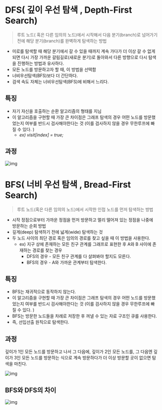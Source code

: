 # DFS( 깊이 우선 탐색 , Depth-First Search)

> 루트 노드( 혹은 다른 임의의 노드)에서 시작해서 다음 분기(branch)로 넘어가기 전에 해당 분기(branch)를 완벽하게 탐색하는 방법

-  미로를 탐색할 때 해당 분기에서 갈 수 있을 때까지 계속 가다가 더 이상 갈 수 없게 되면 다시 가장 가까운 갈림길로(새로운 분기)로 돌아와서 다른 방향으로 다시 탐색을 진행하는 방법과 유사하다. 
- 모든 노드를 방문하고자 할 때, 이 방법을 선택함
- 너비우선탐색(BFS)보다 더 간단하다.
- 검색 속도 자체는 너비우선탐색(BFS)에 비해서 느리다.



## 특징

- 자기 자신을 호출하는 순환 알고리즘의 형태를 지님
- 이 알고리즘을 구현할 때 가장 큰 차이점은 그래프 탐색의 경우 어떤 노드를 방문했었는지 여부를 반드시 검사해야한다는 것 (이를 검사하지 않을 경우 무한루프에 빠질 수 있다. )
  - *ex) visit[index] = true;*

## 과정

![img](https://t1.daumcdn.net/cfile/tistory/9983A7335BD0156910)





# BFS( 너비 우선 탐색 , Bread-First Search)

> 루트 노드(혹은 다른 임의의 노드)에서 시작한 인접 노드를 먼저 탐색하는 방법

- 시작 정점으로부터 가까운 정점을 먼저 방문하고 멀리 떨어져 있는 정점을 나중에 방문하는 순회 방법
- 깊게(deep) 탐색하기 전에 넓게(wide) 탐색하는 것
- 두 노드 사이의 최단 경로 혹은 임의의 경로를 찾고 싶을 때 이 방법을 사용한다.
  - ex) 지구 상에 존재하는 모든 친구 관계를 그래프로 표현한 후 A와 B 사이에 존재하는 경로를 찾는 경우 
    - DFS의 경우 - 모든 친구 관계를 다 살펴봐야 할지도 모른다.
    - BFS의 경우 - A와 가까운 관계부터 탐색한다.

## 특징

- BFS는 재귀적으로 동작하지 않는다.
- 이 알고리즘을 구현할 때 가장 큰 차이점은 그래프 탐색의 경우 어떤 노드를 방문했었는지 여부를 반드시 검사해야한다는 것 (이를 검사하지 않을 경우 무한루프에 빠질 수 있다. )
- BFS는 방문한 노드들을 차례로 저장한 후 꺼낼 수 있는 자료 구조인 큐를 사용한다.
- 즉, 선입선출 원칙으로 탐색한다.

## 과정

깊이가 1인 모든 노드를 방문하고 나서 그 다음에, 깊이가 2인 모든 노드를, 그 다음엔 깊이가 3인 모든 노드를 방문하는 식으로 계속 방문하다가 더 이상 방문할 곳이 없으면 탐색을 마친다. 

![img](https://t1.daumcdn.net/cfile/tistory/99960F405BD01A8D18)



## BFS와 DFS의 차이

![img](https://t1.daumcdn.net/cfile/tistory/997C3C3E5BD01AF41D)
